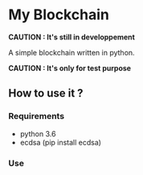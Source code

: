# My Blockchain

**CAUTION : It's still in developpement**

A simple blockchain written in python. 

**CAUTION : It's only for test purpose**

## How to use it ?
### Requirements
- python 3.6
- ecdsa (pip install ecdsa)

### Use
